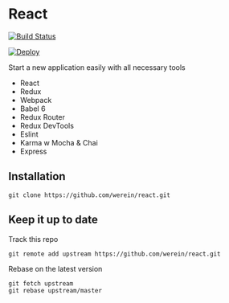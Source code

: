 # React

[![Build Status](https://travis-ci.org/werein/react.svg)](https://travis-ci.org/werein/react)

[![Deploy](https://www.herokucdn.com/deploy/button.svg)](https://heroku.com/deploy)

Start a new application easily with all necessary tools

* React
* Redux
* Webpack
* Babel 6
* Redux Router
* Redux DevTools
* Eslint
* Karma w Mocha & Chai
* Express

## Installation

```
git clone https://github.com/werein/react.git
```

## Keep it up to date

Track this repo

```
git remote add upstream https://github.com/werein/react.git
```

Rebase on the latest version

```
git fetch upstream
git rebase upstream/master
```
